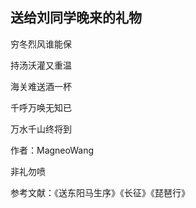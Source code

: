 ## 送给刘同学晚来的礼物

穷冬烈风谁能保

持汤沃灌又重温

海关难送酒一杯

千呼万唤无知已

万水千山终将到

作者：MagneoWang

非礼勿喷

参考文献：《送东阳马生序》《长征》《琵琶行》